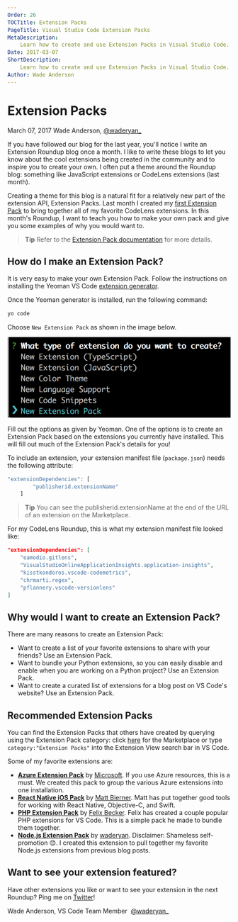```yaml
---
Order: 26
TOCTitle: Extension Packs
PageTitle: Visual Studio Code Extension Packs
MetaDescription:
    Learn how to create and use Extension Packs in Visual Studio Code.
Date: 2017-03-07
ShortDescription:
    Learn how to create and use Extension Packs in Visual Studio Code.
Author: Wade Anderson
---
```


# Extension Packs

March 07, 2017 Wade Anderson, [@waderyan\_](https://twitter.com/waderyan_)

If you have followed our blog for the last year, you'll notice I write an
Extension Roundup blog once a month. I like to write these blogs to let you know
about the cool extensions being created in the community and to inspire you to
create your own. I often put a theme around the Roundup blog: something like
JavaScript extensions or CodeLens extensions (last month).

Creating a theme for this blog is a natural fit for a relatively new part of the
extension API, Extension Packs. Last month I created my
[first Extension Pack](https://marketplace.visualstudio.com/items?itemName=waderyan.code-lens-roundup)
to bring together all of my favorite CodeLens extensions. In this month's
Roundup, I want to teach you how to make your own pack and give you some
examples of why you would want to.

> **Tip** Refer to the
> [Extension Pack documentation](https://code.visualstudio.com/docs/extensionAPI/extension-manifest#_extension-packs)
> for more details.

## How do I make an Extension Pack?

It is very easy to make your own Extension Pack. Follow the instructions on
installing the Yeoman VS Code
[extension generator](https://code.visualstudio.com/docs/extensions/yocode).

Once the Yeoman generator is installed, run the following command:

```zsh
yo code
```

Choose `New Extension Pack` as shown in the image below.

![new extension pack](create_extension_pack.png)

Fill out the options as given by Yeoman. One of the options is to create an
Extension Pack based on the extensions you currently have installed. This will
fill out much of the Extension Pack's details for you!

To include an extension, your extension manifest file (`package.json`) needs the
following attribute:

```js
"extensionDependencies": [
        "publisherid.extensionName"
    ]
```

> **Tip** You can see the publisherid.extensionName at the end of the URL of an
> extension on the Marketplace.

For my CodeLens Roundup, this is what my extension manifest file looked like:

```json
"extensionDependencies": [
    "eamodio.gitlens",
    "VisualStudioOnlineApplicationInsights.application-insights",
    "kisstkondoros.vscode-codemetrics",
    "chrmarti.regex",
    "pflannery.vscode-versionlens"
]
```

## Why would I want to create an Extension Pack?

There are many reasons to create an Extension Pack:

-   Want to create a list of your favorite extensions to share with your
    friends? Use an Extension Pack.
-   Want to bundle your Python extensions, so you can easily disable and enable
    when you are working on a Python project? Use an Extension Pack.
-   Want to create a curated list of extensions for a blog post on VS Code's
    website? Use an Extension Pack.

## Recommended Extension Packs

You can find the Extension Packs that others have created by querying using the
Extension Pack category: click
[here](https://marketplace.visualstudio.com/search?target=vscode&category=Extension%20Packs&sortBy=Downloads)
for the Marketplace or type `category:"Extension Packs"` into the Extension View
search bar in VS Code.

Some of my favorite extensions are:

-   **[Azure Extension Pack](https://marketplace.visualstudio.com/items?itemName=ms-vscode.vscode-azureextensionpack)**
    by
    [Microsoft](https://marketplace.visualstudio.com/search?term=publisher%3A%22Microsoft%22&target=VSCode&sortBy=Relevance).
    If you use Azure resources, this is a must. We created this pack to group
    the various Azure extensions into one installation.
-   **[React Native iOS Pack](https://marketplace.visualstudio.com/items?itemName=bierner.react-native-ios-pack)**
    by
    [Matt Bierner](https://marketplace.visualstudio.com/search?term=publisher%3A%22Matt%20Bierner%22&target=VSCode).
    Matt has put together good tools for working with React Native, Objective-C,
    and Swift.
-   **[PHP Extension Pack](https://marketplace.visualstudio.com/items?itemName=felixfbecker.php-pack)**
    by
    [Felix Becker](https://marketplace.visualstudio.com/search?term=publisher%3A%22Felix%20Becker%22&target=VSCode).
    Felix has created a couple popular PHP extensions for VS Code. This is a
    simple pack he made to bundle them together.
-   **[Node.js Extension Pack](https://marketplace.visualstudio.com/items?itemName=waderyan.nodejs-extension-pack)**
    by
    [waderyan](https://marketplace.visualstudio.com/search?term=publisher%3A%22Wade%20Anderson%22&target=VSCode).
    Disclaimer: Shameless self-promotion 😊. I created this extension to pull
    together my favorite Node.js extensions from previous blog posts.

## Want to see your extension featured?

Have other extensions you like or want to see your extension in the next
Roundup? Ping me on [Twitter](https://twitter.com/waderyan_)!

Wade Anderson, VS Code Team Member  [@waderyan\_](https://twitter.com/waderyan_)
